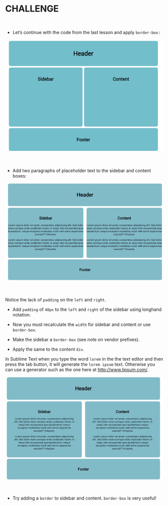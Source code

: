 CHALLENGE
=========

 

-   Let’s continue with the code from the last lesson and apply `border-box:`

![](img/layout1.png)

 

-   Add two paragraphs of placeholder text to the sidebar and content boxes:

![](img/layout2.png)

 

Notice the lack of `padding` on the `left` and `right`.

-   Add `padding` of `40px` to the `left` and `right` of the sidebar using
    longhand notation.

-   Now you must recalculate the `width` for sidebar and content or use
    `border-box`.

-   Make the sidebar a `border-box` (see note on vendor prefixes).

-   Apply the same to the content `div`.

  
In Sublime Text when you type the word `lorem` in the the text editor and then
press the tab button, it will generate the `lorem ipsum` text. Otherwise you can
use a generator such as the one here at <http://www.lipsum.com/>.

![](img/layout3.png)

 

-   Try adding a `border` to sidebar and content. `border-box` is very useful!
